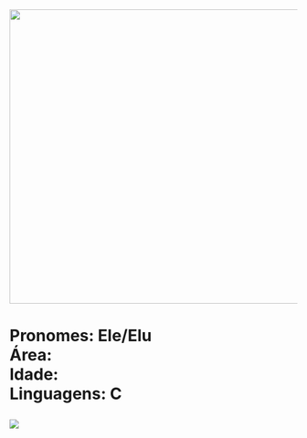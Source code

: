 
<img src="https://i0.wp.com/media1.tenor.com/images/1e0b3e95c409b14d5fda6a6aa502f178/tenor.gif" width="1206" height="516" align="center">
<h1>
<p align="left">
  Pronomes: Ele/Elu <br>Área: <br>Idade: <br>Linguagens: C <br>
</p>
  
  <img src="https://img.shields.io/badge/C-000000?logo=C&logoColor=white&style=flat-square" />


